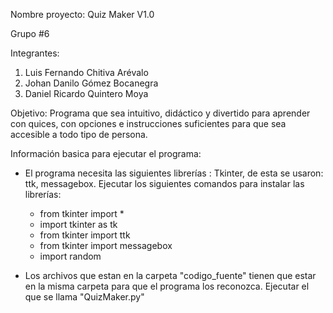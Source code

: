 Nombre proyecto: Quiz Maker V1.0

Grupo #6

Integrantes:
1. Luis Fernando Chitiva Arévalo 
2. Johan Danilo Gómez Bocanegra 
3. Daniel Ricardo Quintero Moya

Objetivo: Programa que sea intuitivo, didáctico y divertido para aprender con quices, con opciones e 
instrucciones suficientes para que sea accesible a todo tipo de persona.

Información basica para ejecutar el programa:

- El programa necesita las siguientes librerías : Tkinter, de esta se usaron: ttk, messagebox. 
  Ejecutar los siguientes comandos para instalar las librerías:
    - from tkinter import * 
    - import tkinter as tk 
    - from tkinter import ttk 
    - from tkinter import messagebox 
    - import random

- Los archivos que estan en la carpeta "codigo_fuente" tienen que estar en la misma carpeta para que el programa los reconozca. 
  Ejecutar el que se llama "QuizMaker.py"
